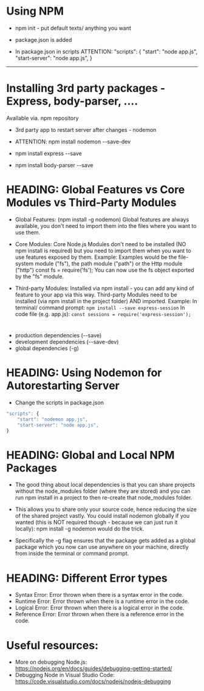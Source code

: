 # Using NPM

- npm init - put default texts/ anything you want
- package.json is added

- In package.json in scripts
ATTENTION: 
"scripts": {
    "start": "node app.js",
    "start-server": "node app.js",
}

---------------------------------

# Installing 3rd party packages - Express, body-parser, ....

Available via. npm repository

- 3rd party app to restart server after changes - nodemon

- ATTENTION: npm install nodemon --save-dev

- npm install express --save
- npm install body-parser --save




# HEADING: Global Features vs Core Modules vs Third-Party Modules

- Global Features: (npm install -g nodemon) Global features are always available, you don't need to import them into the files where you want to use them.

- Core Modules: Core Node.js Modules don't need to be installed (NO npm install is required) but you need to import them when you want to use features exposed by them.
Example: Examples would be the file-system module ("fs"), the path module ("path") or the Http module ("http")
const fs = require('fs');
You can now use the fs object exported by the "fs" module.

- Third-party Modules: Installed via npm install - you can add any kind of feature to your app via this way. Third-party Modules need to be installed (via npm install in the project folder) AND imported.
Example:
In terminal/ command prompt: ```npm install --save express-session```
In code file (e.g. app.js): ```const sessions = require('express-session');```

# 

- production dependencies (--save)
- development dependencies (--save-dev)
- global dependencies (-g)







# HEADING: Using Nodemon for Autorestarting Server
- Change the scripts in package.json
```js
"scripts": {
    "start": "nodemon app.js",
    "start-server": "node app.js",
}
```





# HEADING: Global and Local NPM Packages

- The good thing about local dependencies is that you can share projects without the node_modules folder (where they are stored) and you can run npm install in a project to then re-create that node_modules folder. 

- This allows you to share only your source code, hence reducing the size of the shared project vastly.
You could install nodemon globally if you wanted (this is NOT required though - because we can just run it locally): npm install -g nodemon would do the trick. 

- Specifically the -g flag ensures that the package gets added as a global package which you now can use anywhere on your machine, directly from inside the terminal or command prompt.



# HEADING: Different Error types
- Syntax Error: Error thrown when there is a syntax error in the code.
- Runtime Error: Error thrown when there is a runtime error in the code.
- Logical Error: Error thrown when there is a logical error in the code.
- Reference Error: Error thrown when there is a reference error in the code.


# Useful resources:

- More on debugging Node.js: https://nodejs.org/en/docs/guides/debugging-getting-started/
- Debugging Node in Visual Studio Code: https://code.visualstudio.com/docs/nodejs/nodejs-debugging